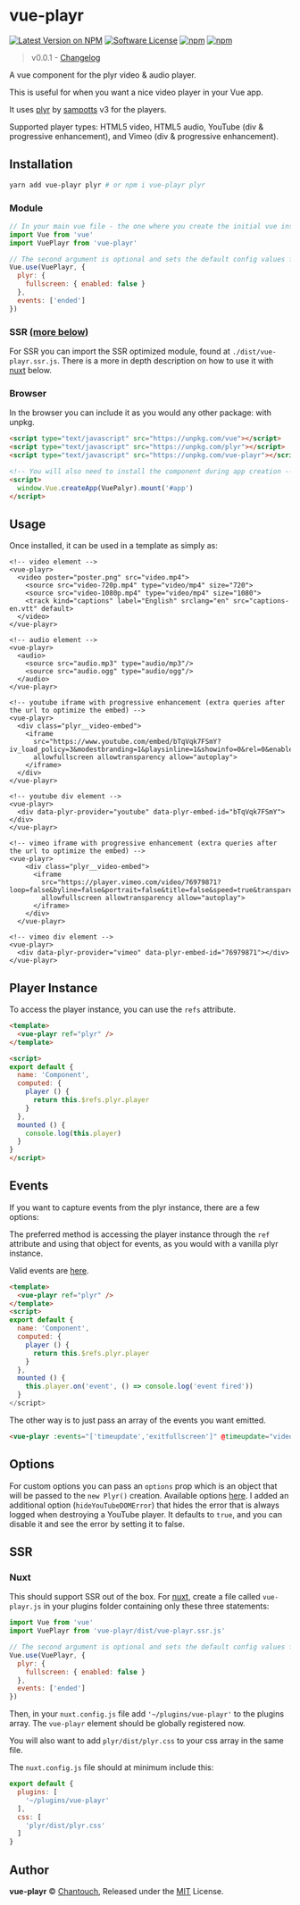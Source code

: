 # vue-playr

[![Latest Version on NPM](https://img.shields.io/npm/v/vue-playr.svg?style=flat-square)](https://npmjs.com/package/vue-playr)
[![Software License](https://img.shields.io/badge/license-MIT-brightgreen.svg?style=flat-square)](LICENSE.md)
[![npm](https://img.shields.io/npm/dt/vue-playr.svg?style=flat-square)](https://npmjs.com/package/vue-playr)
[![npm](https://img.shields.io/npm/dm/vue-playr.svg?style=flat-square)](https://npmjs.com/package/vue-playr)

>v0.0.1 - [Changelog](https://github.com/chantouch/vue-playr/blob/master/changelog.md)

A vue component for the plyr video & audio player.

This is useful for when you want a nice video player in your Vue app.

It uses [plyr](https://plyr.io) by [sampotts](https://github.com/sampotts) v3 for the players.

Supported player types: HTML5 video, HTML5 audio, YouTube (div & progressive
enhancement), and Vimeo (div & progressive enhancement).

## Installation
```bash
yarn add vue-playr plyr # or npm i vue-playr plyr
```

### Module
```js
// In your main vue file - the one where you create the initial vue instance.
import Vue from 'vue'
import VuePlayr from 'vue-playr'

// The second argument is optional and sets the default config values for every player.
Vue.use(VuePlayr, {
  plyr: {
    fullscreen: { enabled: false }
  },
  events: ['ended']
})
```

### SSR [(more below)](#ssr)
For SSR you can import the SSR optimized module, found at `./dist/vue-playr.ssr.js`.
There is a more in depth description on how to use it with [nuxt](#nuxt) below.

### Browser
In the browser you can include it as you would any other package: with unpkg.
```html
<script type="text/javascript" src="https://unpkg.com/vue"></script>
<script type="text/javascript" src="https://unpkg.com/plyr"></script>
<script type="text/javascript" src="https://unpkg.com/vue-playr"></script>

<!-- You will also need to install the component during app creation -->
<script>
  window.Vue.createApp(VuePalyr).mount('#app')
</script>

```

## Usage
Once installed, it can be used in a template as simply as:
```vue
<!-- video element -->
<vue-playr>
  <video poster="poster.png" src="video.mp4">
    <source src="video-720p.mp4" type="video/mp4" size="720">
    <source src="video-1080p.mp4" type="video/mp4" size="1080">
    <track kind="captions" label="English" srclang="en" src="captions-en.vtt" default>
  </video>
</vue-playr>

<!-- audio element -->
<vue-playr>
  <audio>
    <source src="audio.mp3" type="audio/mp3"/>
    <source src="audio.ogg" type="audio/ogg"/>
  </audio>
</vue-playr>

<!-- youtube iframe with progressive enhancement (extra queries after the url to optimize the embed) -->
<vue-playr>
  <div class="plyr__video-embed">
    <iframe
      src="https://www.youtube.com/embed/bTqVqk7FSmY?iv_load_policy=3&modestbranding=1&playsinline=1&showinfo=0&rel=0&enablejsapi=1"
      allowfullscreen allowtransparency allow="autoplay">
    </iframe>
  </div>
</vue-playr>

<!-- youtube div element -->
<vue-playr>
  <div data-plyr-provider="youtube" data-plyr-embed-id="bTqVqk7FSmY"></div>
</vue-playr>

<!-- vimeo iframe with progressive enhancement (extra queries after the url to optimize the embed) -->
<vue-playr>
    <div class="plyr__video-embed">
      <iframe
        src="https://player.vimeo.com/video/76979871?loop=false&byline=false&portrait=false&title=false&speed=true&transparent=0&gesture=media"
        allowfullscreen allowtransparency allow="autoplay">
      </iframe>
    </div>
  </vue-playr>

<!-- vimeo div element -->
<vue-playr>
  <div data-plyr-provider="vimeo" data-plyr-embed-id="76979871"></div>
</vue-playr>
```

## Player Instance
To access the player instance, you can use the `refs` attribute.

```html
<template>
  <vue-playr ref="plyr" />
</template>

<script>
export default {
  name: 'Component',
  computed: {
    player () {
      return this.$refs.plyr.player
    }
  },
  mounted () {
    console.log(this.player)
  }
}
</script>
```

## Events
If you want to capture events from the plyr instance, there are a few
options:

The preferred method is accessing the player instance through the `ref`
attribute and using that object for events, as you would with a vanilla
plyr instance.

Valid events are [here](https://github.com/sampotts/plyr#events).

```html
<template>
  <vue-playr ref="plyr" />
</template>
<script>
export default {
  name: 'Component',
  computed: {
    player () {
      return this.$refs.plyr.player
    }
  },
  mounted () {
    this.player.on('event', () => console.log('event fired'))
  }
</script>
```

The other way is to just pass an array of the
events you want emitted.

```html
<vue-playr :events="['timeupdate','exitfullscreen']" @timeupdate="videoTimeUpdated" @exitfullscreen="exitedFullScreen">
```

## Options
For custom options you can pass an `options` prop which is an object
that will be passed to the `new Plyr()` creation. Available options
[here](https://github.com/sampotts/plyr#options). I added an additional
option (`hideYouTubeDOMError`) that hides the error that is always
logged when destroying a YouTube player. It defaults to `true`, and you
can disable it and see the error by setting it to false.

## SSR
### Nuxt
This should support SSR out of the box. For [nuxt](https://nuxtjs.org/), create a file called `vue-playr.js` in your plugins folder containing
only these three statements:
```js
import Vue from 'vue'
import VuePlayr from 'vue-playr/dist/vue-playr.ssr.js'

// The second argument is optional and sets the default config values for every player.
Vue.use(VuePlayr, {
  plyr: {
    fullscreen: { enabled: false }
  },
  events: ['ended']
})
```
Then, in your `nuxt.config.js` file add `'~/plugins/vue-playr'` to the plugins array. The `vue-playr` element should be globally registered now.

You will also want to add `plyr/dist/plyr.css` to your css array in the same file.

The `nuxt.config.js` file should at minimum include this:
```js
export default {
  plugins: [
    '~/plugins/vue-playr'
  ],
  css: [
    'plyr/dist/plyr.css'
  ]
}
```

## Author
**vue-playr** © [Chantouch](https://github.com/chantouch), Released under the [MIT](./LICENSE.md) License.
